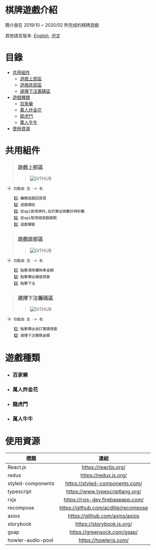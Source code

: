 # 棋牌遊戲介紹

簡介我在 2019/10 ~ 2020/02 所完成的棋牌遊戲

其他語言版本: *[English](https://github.com/curtis567/FFUN_audio/blob/master/README.md)*, *[中文](https://github.com/curtis567/FFUN_audio/blob/master/README.zh-tw.md)*

# 目錄

  * [共用組件](#共用組件)
    * [遊戲上部區](#遊戲上部區)
    * [遊戲底部區](#遊戲底部區)
    * [選擇下注籌碼區](#選擇下注籌碼區)
  * [遊戲種類](#遊戲種類)
    * [百家樂](#百家樂)
    * [萬人炸金花](#萬人炸金花)
    * [龍虎鬥](#龍虎鬥)
    * [萬人牛牛](#萬人牛牛)
  * [使用資源](#使用資源)

# 共用組件

  > ### 遊戲上部區
  >> ![GITHUB]( https://github.com/curtis567/FFUN_audio/blob/master/Image/Navbar.png "NavBar")
```
 ⦿ 功能由 左 -> 右
 
    1️⃣ 離開遊戲回首頁                      
    2️⃣ 遊戲標誌                                       
    3️⃣ 從api取得資料,在計算出倒數計時秒數                          
    4️⃣ 從api取得個遊戲獎期                 
    5️⃣ 遊戲彈窗
```
> ### 遊戲底部區
  >> ![GITHUB]( https://github.com/curtis567/FFUN_audio/blob/master/Image/Footer.png "Footer")
```
 ⦿ 功能由 左 -> 右
 
    1️⃣ 點擊清除購物車金額                       
    2️⃣ 點擊彈出儲值視窗                                      
    3️⃣ 點擊下注
```
 > ### 選擇下注籌碼區
  >> ![GITHUB]( https://github.com/curtis567/FFUN_audio/blob/master/Image/Bet_Chips.png "Bet_Chips")
```
 ⦿ 功能由 左 -> 右
 
    1️⃣ 點擊彈出自訂籌碼視窗                    
    2️⃣ 選擇下注籌碼金額
```

# 遊戲種類

* ### 百家樂
* ### 萬人炸金花
* ### 龍虎鬥
* ### 萬人牛牛

# 使用資源

| 標題                       | 連結           
| -------------             |:-------------:|
| React.js                  | https://reactjs.org/ |
| redux                     | https://redux.js.org/     |
| styled-components         | https://styled-components.com/     |
| typescript                | https://www.typescriptlang.org/     |
| rxjs                      | https://rxjs-dev.firebaseapp.com/     |
| recompose                 | https://github.com/acdlite/recompose     |
| axios                     | https://github.com/axios/axios      |
| storybook                 | https://storybook.js.org/      |
| gsap                      | https://greensock.com/gsap/      |
| howler-audio-pool         | https://howlerjs.com/      |
